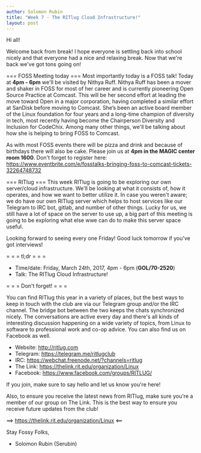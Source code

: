 ```yaml
---
author: Solomon Rubin
title: "Week 7 - The RITlug Cloud Infrastructure!"
layout: post
---
```


Hi all!

Welcome back from break! I hope everyone is settling back into school nicely and that everyone had a nice and relaxing break. Now that we're back we've got tons going on!

=== FOSS Meeting today ===
Most importantly today is a FOSS talk! Today at **4pm - 6pm** we'll be visited by Nithya Ruff. Nithya Ruff has been a mover and shaker in FOSS for most of her career and is currently pioneering Open Source Practice at Comcast. This will be her second effort at leading the move toward Open in a major corporation, having completed a similar effort at SanDisk before moving to Comcast. She’s been an active board member of the Linux foundation for four years and a long-time champion of diversity in tech, most recently having become the Chairperson Diversity and Inclusion for CodeChix.
Among many other things, we'll be talking about how she is helping to bring FOSS to Comcast.

As with most FOSS events there will be pizza and drink and because of birthdays there will also be cake.
Please join us at **4pm in the MAGIC center room 1600**. Don't forget to register here: https://www.eventbrite.com/e/fosstalks-bringing-foss-to-comcast-tickets-32264748732

=== RITlug ===
This week RITlug is going to be exploring our own server/cloud infrastructure. We'll be looking at what it consists of, how it operates, and how we want to better utilize it. In case you weren't aware; we do have our own RITlug server which helps to host services like our Telegram to IRC bot, gitlab, and number of other things. Lucky for us, we still have a lot of space on the server to use up, a big part of this meeting is going to be exploring what else wwe can do to make this server space useful. 

Looking forward to seeing every one Friday! Good luck tomorrow if you've got interviews!

= = =  tl;dr  = = =

* Time/date: Friday, March 24th, 2017, 4pm - 6pm (**GOL/70-2520**)
* Talk:      The RITlug Cloud Infrastructure!


= = =  Don't forget!  = = =

You can find RITlug this year in a variety of places, but the best ways to keep in touch with the club are via our Telegram group and/or the IRC channel. The bridge bot between the two keeps the chats synchronized nicely. The conversations are active every day and there's all kinds of interesting discussion happening on a wide variety of topics, from Linux to software to professional work and co-op advice. You can also find us on Facebook as well.

* Website:  http://ritlug.com
* Telegram: https://telegram.me/ritlugclub
* IRC:      https://webchat.freenode.net/?channels=ritlug
* The Link: https://thelink.rit.edu/organization/Linux
* Facebook: https://www.facebook.com/groups/RITLUG/

If you join, make sure to say hello and let us know you're here!

Also, to ensure you receive the latest news from RITlug, make sure you're a member of our group on The Link. This is the best way to ensure you receive future updates from the club!

==> https://thelink.rit.edu/organization/Linux <==


Stay Fossy Folks,

- Solomon Rubin (Serubin)
